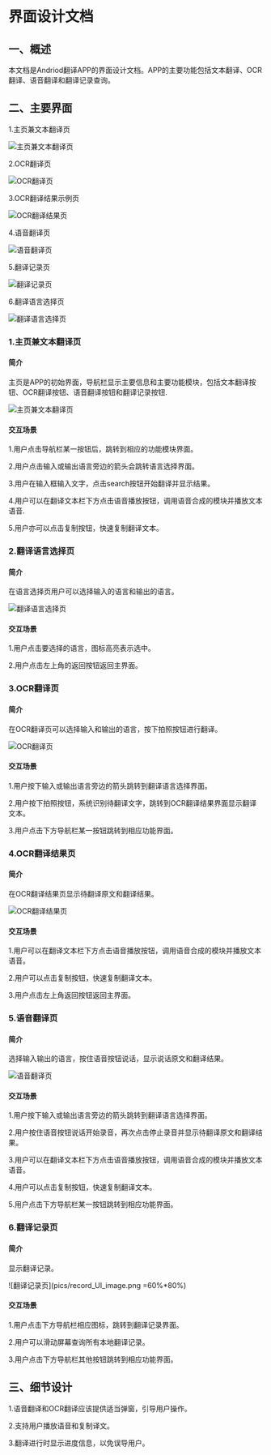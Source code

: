 # **界面设计文档**
## **一、概述**
本文档是Andriod翻译APP的界面设计文档。APP的主要功能包括文本翻译、OCR翻译、语音翻译和翻译记录查询。

## **二、主要界面**

1.主页兼文本翻译页

![主页兼文本翻译页](pics/text_translate_UI_image.png)

2.OCR翻译页

![OCR翻译页](pics/OCR_translate_UI_image.png)

3.OCR翻译结果示例页

![OCR翻译结果页](pics/OCR_translate_result_UI_image.png)

4.语音翻译页

![语音翻译页](pics/speech_translate_UI_image.png)

5.翻译记录页

![翻译记录页](pics/record_UI_image.png)

6.翻译语言选择页

![翻译语言选择页](pics/language_select_UI_image.png)


### **1.主页兼文本翻译页**

#### **简介**

主页是APP的初始界面，导航栏显示主要信息和主要功能模块，包括文本翻译按钮、OCR翻译按钮、语音翻译按钮和翻译记录按钮.

![主页兼文本翻译页](pics/text_translate_UI_image.png)

#### **交互场景**

1.用户点击导航栏某一按钮后，跳转到相应的功能模块界面。

2.用户点击输入或输出语言旁边的箭头会跳转语言选择界面。

3.用户在输入框输入文字，点击search按钮开始翻译并显示结果。

4.用户可以在翻译文本栏下方点击语音播放按钮，调用语音合成的模块并播放文本语音.

5.用户亦可以点击复制按钮，快速复制翻译文本。


### **2.翻译语言选择页**

#### **简介**

在语言选择页用户可以选择输入的语言和输出的语言。

![翻译语言选择页](pics/language_select_UI_image.png)

#### **交互场景**

1.用户点击要选择的语言，图标高亮表示选中。

2.用户点击左上角的返回按钮返回主界面。


### **3.OCR翻译页**

#### **简介**

在OCR翻译页可以选择输入和输出的语言，按下拍照按钮进行翻译。

![OCR翻译页](pics/OCR_translate_UI_image.png)

#### **交互场景**

1.用户按下输入或输出语言旁边的箭头跳转到翻译语言选择界面。

2.用户按下拍照按钮，系统识别待翻译文字，跳转到OCR翻译结果界面显示翻译文本。

3.用户点击下方导航栏某一按钮跳转到相应功能界面。

### **4.OCR翻译结果页**

#### **简介**

在OCR翻译结果页显示待翻译原文和翻译结果。

![OCR翻译结果页](pics/OCR_translate_result_UI_image.png)

#### **交互场景**

1.用户可以在翻译文本栏下方点击语音播放按钮，调用语音合成的模块并播放文本语音。

2.用户可以点击复制按钮，快速复制翻译文本。

3.用户点击左上角返回按钮返回主界面。

### **5.语音翻译页**

#### **简介**

选择输入输出的语言，按住语音按钮说话，显示说话原文和翻译结果。

![语音翻译页](pics/speech_translate_UI_image.png)

#### **交互场景**

1.用户按下输入或输出语言旁边的箭头跳转到翻译语言选择界面。

2.用户按住语音按钮说话开始录音，再次点击停止录音并显示待翻译原文和翻译结果。

3.用户可以在翻译文本栏下方点击语音播放按钮，调用语音合成的模块并播放文本语音。

4.用户可以点击复制按钮，快速复制翻译文本。

5.用户点击下方导航栏某一按钮跳转到相应功能界面。

### **6.翻译记录页**

#### **简介**

显示翻译记录。

![翻译记录页](pics/record_UI_image.png =60%*80%)

#### **交互场景**

1.用户点击下方导航栏相应图标，跳转到翻译记录界面。

2.用户可以滑动屏幕查询所有本地翻译记录。

3.用户点击下方导航栏其他按钮跳转到相应功能界面。


## **三、细节设计**

1.语音翻译和OCR翻译应该提供适当弹窗，引导用户操作。

2.支持用户播放语音和复制译文。

3.翻译进行时显示进度信息，以免误导用户。